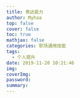 ```yaml
---
title: 表达能力
author: Myhaa
top: false
cover: false
toc: true
mathjax: false
categories: 职场通用技能
tags:
  - 个人提升
date: 2019-11-20 10:21:46
img:
coverImg:
password:
summary:
---
```

